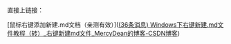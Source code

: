 直接上链接：

[鼠标右键添加新建.md文档（亲测有效）]([(36条消息) Windows下右键新建.md文件教程（转）_右键新建md文件_MercyDean的博客-CSDN博客](https://blog.csdn.net/qq_43564374/article/details/109471694))